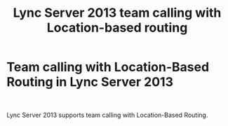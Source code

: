 ﻿---
title: Lync Server 2013 team calling with Location-based routing
TOCTitle: Team calling
ms:assetid: f882c193-ec3e-4712-b6da-30e1d99d47cd
ms:mtpsurl: https://technet.microsoft.com/en-us/library/Dn781123(v=OCS.15)
ms:contentKeyID: 62803597
ms.date: 08/15/2014
mtps_version: v=OCS.15
---

# Team calling with Location-Based Routing in Lync Server 2013

 


Lync Server 2013 supports team calling with Location-Based Routing.

